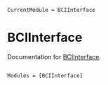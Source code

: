 ```@meta
CurrentModule = BCIInterface
```

# BCIInterface

Documentation for [BCIInterface](https://github.com/AR102/BCIInterface.jl).

```@index
```

```@autodocs
Modules = [BCIInterface]
```
